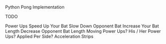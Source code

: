 Python Pong Implementation


TODO

Power Ups
    Speed Up Your Bat
    Slow Down Opponent Bat
    Increase Your Bat Length
    Decrease Opponent Bat Length
    Moving Power Ups?
    His / Her Power Ups?
    Applied Per Side?
Acceleration Strips
